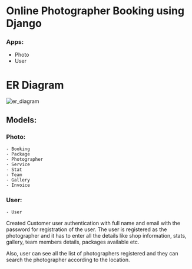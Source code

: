 # Online Photographer Booking using Django

### Apps:
- Photo
- User

# ER Diagram
![er_diagram](https://github.com/shreyas7057/Online-Photographer-Booking/assets/34678255/07bc0b4e-5eb1-4f00-9561-1c6753dda445)


## Models:
  ### Photo:
    - Booking
    - Package
    - Photographer
    - Service
    - Stat
    - Team
    - Gallery
    - Invoice
  ### User:
    - User


Created Customer user authentication with full name and email with the password for registration of the user. The user is registered as the photographer and it has to enter all the details like shop information, stats, gallery, team members details, packages available etc.

Also, user can see all the list of photographers registered and they can search the photographer according to the location.
  
